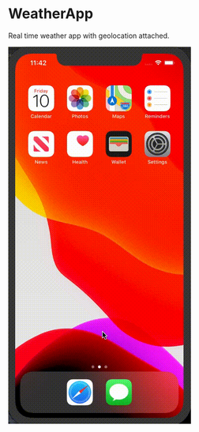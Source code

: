# WeatherApp
Real time weather app with geolocation attached.

![NumFact](https://github.com/edwardivash/WeatherApp/blob/master/WeatherGIF.gif)
